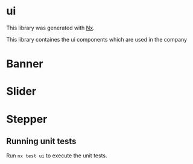 # ui

This library was generated with [Nx](https://nx.dev).

This library containes the ui components which are used in the company 

# Banner

# Slider

# Stepper

## Running unit tests

Run `nx test ui` to execute the unit tests.
